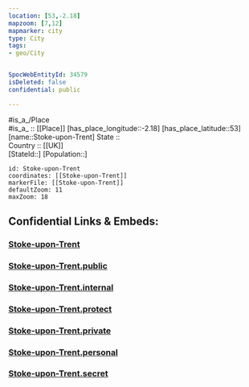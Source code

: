 ```yaml
---
location: [53,-2.18] 
mapzoom: [7,12] 
mapmarker: city 
type: City
tags:
- geo/City


SpocWebEntityId: 34579
isDeleted: false
confidential: public

---
```

#is_a_/Place  
#is_a_ :: [[Place]] 
[has_place_longitude::-2.18] 
[has_place_latitude::53] 
[name::Stoke-upon-Trent] 
State ::  
Country :: [[UK]]  
[StateId::] 
[Population::] 



```leaflet
id: Stoke-upon-Trent
coordinates: [[Stoke-upon-Trent]] 
markerFile: [[Stoke-upon-Trent]] 
defaultZoom: 11 
maxZoom: 18
```


## Confidential Links & Embeds: 

### [Stoke-upon-Trent](/_Standards/Earth/Continent/Europe/Europe~North/UK/England/Regions~England/West_Midlands,Region/Stoke-on-Trent,County/cities~Stoke-on-Trent/Stoke-upon-Trent.md) 

### [Stoke-upon-Trent.public](/_public/Earth/Continent/Europe/Europe~North/UK/England/Regions~England/West_Midlands,Region/Stoke-on-Trent,County/cities~Stoke-on-Trent/Stoke-upon-Trent.public.md) 

### [Stoke-upon-Trent.internal](/_internal/Earth/Continent/Europe/Europe~North/UK/England/Regions~England/West_Midlands,Region/Stoke-on-Trent,County/cities~Stoke-on-Trent/Stoke-upon-Trent.internal.md) 

### [Stoke-upon-Trent.protect](/_protect/Earth/Continent/Europe/Europe~North/UK/England/Regions~England/West_Midlands,Region/Stoke-on-Trent,County/cities~Stoke-on-Trent/Stoke-upon-Trent.protect.md) 

### [Stoke-upon-Trent.private](/_private/Earth/Continent/Europe/Europe~North/UK/England/Regions~England/West_Midlands,Region/Stoke-on-Trent,County/cities~Stoke-on-Trent/Stoke-upon-Trent.private.md) 

### [Stoke-upon-Trent.personal](/_personal/Earth/Continent/Europe/Europe~North/UK/England/Regions~England/West_Midlands,Region/Stoke-on-Trent,County/cities~Stoke-on-Trent/Stoke-upon-Trent.personal.md) 

### [Stoke-upon-Trent.secret](/_secret/Earth/Continent/Europe/Europe~North/UK/England/Regions~England/West_Midlands,Region/Stoke-on-Trent,County/cities~Stoke-on-Trent/Stoke-upon-Trent.secret.md)

